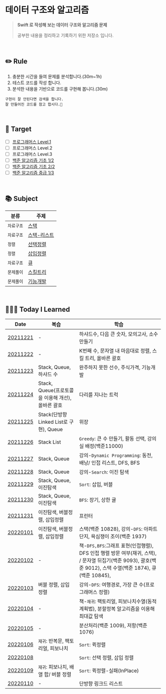 # 데이터 구조와 알고리즘

> **Swift 로 작성해 보는 데이터 구조와 알고리즘 문제**
>
> 공부한 내용을 정리하고 기록하기 위한 저장소 입니다.

<br/>

## ✏️ Rule

1. 충분한 시간을 들여 문제를 분석합니다.(30m~1h)
2. 테스트 코드를 작성 합니다.
3. 분석한 내용을 기반으로 코드를 구현해 봅니다.(30m)

```
구현이 잘 안된다면 검색을 합니다.
잘 만들어진 코드를 참고 합시다.🧐
```

<br/>

## 🎯 Target

- [ ] [프로그래머스 Level.1](https://programmers.co.kr/learn/challenges?tab=all_challenges)
- [ ] 프로그래머스 Level.2
- [ ] 프로그래머스 Level.3
- [ ] [백준 알고리즘 기초 1/2](https://code.plus/course/41)
- [ ] [백준 알고리즘 기초 2/2](https://code.plus/course/42)
- [ ] [백준 알고리즘 중급 1/3](https://code.plus/course/43)

<br/>

## 📚 Subject

| 분류       | 주제                                                |
| ---------- | --------------------------------------------------- |
| `자료구조` | [스택](./data-structures/Stack.md)                  |
| `자료구조` | [스택-리스트](./data-structures/StackLinkedList.md) |
| `정렬`     | [선택정렬](./sort/SelectionSort.md)                 |
| `정렬`     | [삽입정렬](./sort/InsertionSort.md)                 |
| `자료구조` | [큐](./data-structures/Queue.md)                    |
| `문제풀이` | [스킬트리](./exam/스킬트리.md)                      |
| `문제풀이` | [기능개발](./exam/기능개발.md)                      |

<br/>

## 👩🏼‍💻 Today I Learned

| Date                                                                                              | 복습                                              | 학습                                                                                                                                                        |
| ------------------------------------------------------------------------------------------------- | ------------------------------------------------- | ----------------------------------------------------------------------------------------------------------------------------------------------------------- |
| [20211221](./Playgrounds/TodayILearned.playground/Pages/20211221.xcplaygroundpage/Contents.swift) | -                                                 | 하샤드수, 다음 큰 숫자, 모의고사, 소수만들기                                                                                                                |
| [20211222](./Playgrounds/TodayILearned.playground/Pages/20211222.xcplaygroundpage/Contents.swift) | -                                                 | K번째 수, 문자열 내 마음대로 정렬, 스킬 트리, 올바른 괄호                                                                                                   |
| [20211223](./Playgrounds/TodayILearned.playground/Pages/20211223.xcplaygroundpage/Contents.swift) | Stack, Queue, 하샤드 수                           | 완주하지 못한 선수, 주식가격, 기능개발                                                                                                                      |
| [20211224](./Playgrounds/TodayILearned.playground/Pages/20211224.xcplaygroundpage/Contents.swift) | Stack, Queue(프로토콜을 이용해 개선), 올바른 괄호 | 다리를 지나는 트럭                                                                                                                                          |
| [20211225](./Playgrounds/TodayILearned.playground/Pages/20211225.xcplaygroundpage/Contents.swift) | Stack(단방향 Linked List로 구현), Queue           | 위장                                                                                                                                                        |
| [20211226](./Playgrounds/TodayILearned.playground/Pages/20211226.xcplaygroundpage/Contents.swift) | Stack List                                        | `Greedy`: 큰 수 만들기, 활동 선택, 강의실 배정(백준11000)                                                                                                   |
| [20211227](./Playgrounds/TodayILearned.playground/Pages/20211227.xcplaygroundpage/Contents.swift) | Stack, Queue                                      | 강의-`Dynamic Programming`: 동전, 배낭/ 인접 리스트, DFS, BFS                                                                                               |
| [20211228](./Playgrounds/TodayILearned.playground/Pages/20211228.xcplaygroundpage/Contents.swift) | Stack, Queue                                      | 강의-`Search`: 이진 탐색                                                                                                                                    |
| [20211229](./Playgrounds/TodayILearned.playground/Pages/20211229.xcplaygroundpage/Contents.swift) | Stack, Queue, 이진탐색                            | `Sort`: 삽입, 버블                                                                                                                                          |
| [20211230](./Playgrounds/TodayILearned.playground/Pages/20211230.xcplaygroundpage/Contents.swift) | Stack, Queue, 이진탐색                            | `BFS`: 장기, 상한 귤                                                                                                                                        |
| [20211231](./Playgrounds/TodayILearned.playground/Pages/20211231.xcplaygroundpage/Contents.swift) | 이진탐색, 버블정렬, 삽입정렬                      | 프린터                                                                                                                                                      |
| [20220101](./Playgrounds/TodayILearned.playground/Pages/20220101.xcplaygroundpage/Contents.swift) | 이진탐색, 버블정렬, 삽입정렬                      | 스택(백준 10828), 강의-`DFS`: 아파트 단지, 욕심쟁이 조이(백준 1937)                                                                                         |
| [20220102](./Playgrounds/TodayILearned.playground/Pages/20220102.xcplaygroundpage/Contents.swift) | -                                                 | 책-`DFS,BFS`:그래프 표현(인접행렬), DFS 인접 행렬 방문 여부(재귀, 스택), / 문자열 뒤집기(백준 9093), 괄호(백준 9012), 스택 수열(백준 1874), 큐(백준 10845), |
| [20220103](./Playgrounds/TodayILearned.playground/Pages/20220103.xcplaygroundpage/Contents.swift) | 버블 정렬, 삽입 정렬                              | 강의-`DFS`: 여행경로, 가장 큰 수(프로그래머스 정렬)                                                                                                         |
| [20220104](./Playgrounds/TodayILearned.playground/Pages/20220104.xcplaygroundpage/Contents.swift) | -                                                 | 책-`재귀`: 팩토리얼, 피보나치수열(동적 계획법), 분할정복 알고리즘을 이용해 최대값 탐색                                                                      |
| [20220105](./Playgrounds/TodayILearned.playground/Pages/20220105.xcplaygroundpage/Contents.swift) | -                                                 | 분산처리(백준 1009), 저항(백준 1076)                                                                                                                        |
| [20220106](./Playgrounds/TodayILearned.playground/Pages/20220106.xcplaygroundpage/Contents.swift) | `재귀`: 반복문, 팩토리얼, 피보나치                | `Sort`: 퀵정렬                                                                                                                                              |
| [20220108](./Playgrounds/TodayILearned.playground/Pages/20220108.xcplaygroundpage/Contents.swift) |                                                   | `Sort`: 선택 정렬, 삽입 정렬                                                                                                                                |
| [20220109](./Playgrounds/TodayILearned.playground/Pages/20220109.xcplaygroundpage/Contents.swift) | `재귀`: 피보나치, 배열 합/ 버블 정렬              | `Sort`: 퀵정렬-실패(InPlace)                                                                                                                                |
| [20220110](./Playgrounds/TodayILearned.playground/Pages/20220110.xcplaygroundpage/Contents.swift) | -                                                 | 단방향 링크드 리스트                                                                                                                                        |
